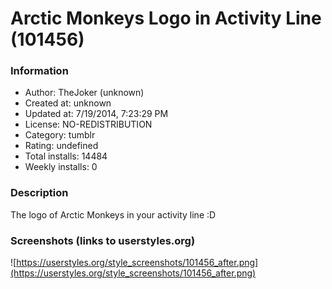 # Arctic Monkeys Logo in Activity Line (101456)

### Information
- Author: TheJoker (unknown)
- Created at: unknown
- Updated at: 7/19/2014, 7:23:29 PM
- License: NO-REDISTRIBUTION
- Category: tumblr
- Rating: undefined
- Total installs: 14484
- Weekly installs: 0


### Description
The logo of Arctic Monkeys in your activity line :D


### Screenshots (links to userstyles.org)
![https://userstyles.org/style_screenshots/101456_after.png](https://userstyles.org/style_screenshots/101456_after.png)


